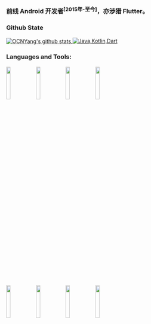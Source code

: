 ### 前线 **Android** 开发者<sup>[2015年-至今]</sup>，亦涉猎 **Flutter**。

### Github State
<!--
[![OCNYang's github stats](https://github-readme-stats.vercel.app/api?username=OCNYang)](https://github.com/OCNYang?tab=repositories)

[![Most Used Languages](https://github-readme-stats.vercel.app/api/top-langs/?username=OCNYang&hide=javascript,css,html&layout=compact&theme=radical)](https://github.com/OCNYang)
-->

<a href="https://github.com/OCNYang?tab=repositories">
  <img align="center" src="https://github-readme-stats.vercel.app/api?username=OCNYang&count_private=true" alt="OCNYang's github stats" />
</a>
<a href="https://github.com/OCNYang">
  <img align="top" src="https://github-readme-stats.vercel.app/api/top-langs/?username=OCNYang&layout=compact&hide=html" alt="Java,Kotlin,Dart"/>
</a>
<!-- 开发语言统计不准确，私有仓库无法统计在内 -->

### Languages and Tools:

<p>  
  <!-- Your languages and tools. Be careful with the alignment. 
  You can use this sites to get logos: https://www.vectorlogo.zone or https://simpleicons.org/
  -->
  <code><img width="15%" src="https://www.vectorlogo.zone/logos/android/android-ar21.svg"></code>
  <code><img width="15%" src="https://www.vectorlogo.zone/logos/java/java-ar21.svg"></code>
  <code><img width="15%" src="https://www.vectorlogo.zone/logos/kotlinlang/kotlinlang-ar21.svg"></code>
  <code><img width="15%" src="https://www.vectorlogo.zone/logos/sqlite/sqlite-ar21.svg"></code>
  <br/>
  <code><img width="15%" src="https://www.vectorlogo.zone/logos/flutterio/flutterio-ar21.svg"></code>
  <code><img width="15%" src="https://www.vectorlogo.zone/logos/dartlang/dartlang-ar21.svg"></code>
  <code><img width="15%" src="https://www.vectorlogo.zone/logos/git-scm/git-scm-ar21.svg"></code>
  <code><img width="15%" src="https://www.vectorlogo.zone/logos/github/github-ar21.svg"></code>
</p>


<!--
<a href="https://github.com/pinguo-zhouwei/MZBannerView">
  <img align="left" src="https://github-readme-stats.anuraghazra1.vercel.app/api/pin/?username=pinguo-zhouwei&repo=MZBannerView&show_icons=true&title_color=fff&icon_color=79ff97&text_color=9f9f9f&bg_color=151515" />
</a>
-->
<!--
**OCNYang/OCNYang** is a ✨ _special_ ✨ repository because its `README.md` (this file) appears on your GitHub profile.

Here are some ideas to get you started:

- 🔭 I’m currently working on ...
- 🌱 I’m currently learning ...
- 👯 I’m looking to collaborate on ...
- 🤔 I’m looking for help with ...
- 💬 Ask me about ...
- 📫 How to reach me: ...
- 😄 Pronouns: ...
- ⚡ Fun fact: ...
-->
